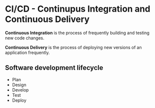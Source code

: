 # CI/CD - Continupus Integration and Continuous Delivery

**Continuous Integration** is the process of frequently building and testing new code changes.

**Continuous Delivery** is the process of deploying new versions of an application frequently.

## Software development lifecycle
- Plan
- Design
- Develop
- Test
- Deploy

